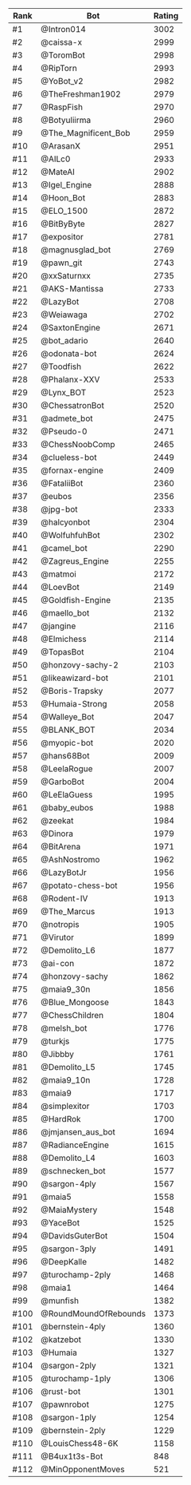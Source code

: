 Rank|Bot|Rating
---|---|---
#1|@Intron014|3002
#2|@caissa-x|2999
#3|@ToromBot|2998
#4|@RipTorn|2993
#5|@YoBot_v2|2982
#6|@TheFreshman1902|2979
#7|@RaspFish|2970
#8|@Botyuliirma|2960
#9|@The_Magnificent_Bob|2959
#10|@ArasanX|2951
#11|@AILc0|2933
#12|@MateAI|2902
#13|@Igel_Engine|2888
#14|@Hoon_Bot|2883
#15|@ELO_1500|2872
#16|@BitByByte|2827
#17|@expositor|2781
#18|@magnusglad_bot|2769
#19|@pawn_git|2743
#20|@xxSaturnxx|2735
#21|@AKS-Mantissa|2733
#22|@LazyBot|2708
#23|@Weiawaga|2702
#24|@SaxtonEngine|2671
#25|@bot_adario|2640
#26|@odonata-bot|2624
#27|@Toodfish|2622
#28|@Phalanx-XXV|2533
#29|@Lynx_BOT|2523
#30|@ChessatronBot|2520
#31|@admete_bot|2475
#32|@Pseudo-0|2471
#33|@ChessNoobComp|2465
#34|@clueless-bot|2449
#35|@fornax-engine|2409
#36|@FataliiBot|2360
#37|@eubos|2356
#38|@jpg-bot|2333
#39|@halcyonbot|2304
#40|@WolfuhfuhBot|2302
#41|@camel_bot|2290
#42|@Zagreus_Engine|2255
#43|@matmoi|2172
#44|@LoevBot|2149
#45|@Goldfish-Engine|2135
#46|@maello_bot|2132
#47|@jangine|2116
#48|@Elmichess|2114
#49|@TopasBot|2104
#50|@honzovy-sachy-2|2103
#51|@likeawizard-bot|2101
#52|@Boris-Trapsky|2077
#53|@Humaia-Strong|2058
#54|@Walleye_Bot|2047
#55|@BLANK_BOT|2034
#56|@myopic-bot|2020
#57|@hans68Bot|2009
#58|@LeelaRogue|2007
#59|@GarboBot|2004
#60|@LeElaGuess|1995
#61|@baby_eubos|1988
#62|@zeekat|1984
#63|@Dinora|1979
#64|@BitArena|1971
#65|@AshNostromo|1962
#66|@LazyBotJr|1956
#67|@potato-chess-bot|1956
#68|@Rodent-IV|1913
#69|@The_Marcus|1913
#70|@notropis|1905
#71|@Virutor|1899
#72|@Demolito_L6|1877
#73|@ai-con|1872
#74|@honzovy-sachy|1862
#75|@maia9_30n|1856
#76|@Blue_Mongoose|1843
#77|@ChessChildren|1804
#78|@melsh_bot|1776
#79|@turkjs|1775
#80|@Jibbby|1761
#81|@Demolito_L5|1745
#82|@maia9_10n|1728
#83|@maia9|1717
#84|@simplexitor|1703
#85|@HardRok|1700
#86|@jmjansen_aus_bot|1694
#87|@RadianceEngine|1615
#88|@Demolito_L4|1603
#89|@schnecken_bot|1577
#90|@sargon-4ply|1567
#91|@maia5|1558
#92|@MaiaMystery|1548
#93|@YaceBot|1525
#94|@DavidsGuterBot|1504
#95|@sargon-3ply|1491
#96|@DeepKalle|1482
#97|@turochamp-2ply|1468
#98|@maia1|1464
#99|@munfish|1382
#100|@RoundMoundOfRebounds|1373
#101|@bernstein-4ply|1360
#102|@katzebot|1330
#103|@Humaia|1327
#104|@sargon-2ply|1321
#105|@turochamp-1ply|1306
#106|@rust-bot|1301
#107|@pawnrobot|1275
#108|@sargon-1ply|1254
#109|@bernstein-2ply|1229
#110|@LouisChess48-6K|1158
#111|@B4ux1t3s-Bot|848
#112|@MinOpponentMoves|521
